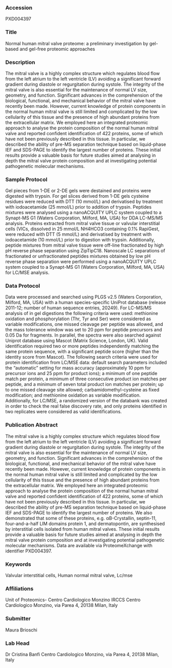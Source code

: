 ### Accession
PXD004397

### Title
Normal human mitral valve proteome: a preliminary investigation by gel-based and gel-free proteomic approaches

### Description
The mitral valve is a highly complex structure which regulates blood flow from the left atrium to the left ventricle (LV) avoiding a significant forward gradient during diastole or regurgitation during systole. The integrity of the mitral valve is also essential for the maintenance of normal LV size, geometry, and function. Significant advances in the comprehension of the biological, functional, and mechanical behavior of the mitral valve have recently been made. However, current knowledge of protein components in the normal human mitral valve is still limited and complicated by the low cellularity of this tissue and the presence of high abundant proteins from the extracellular matrix. We employed here an integrated proteomic approach to analyse the protein composition of the normal human mitral valve and reported confident identification of 422 proteins, some of which have not been previously described in this tissue. In particular, we described the ability of pre-MS separation technique based on liquid-phase IEF and SDS-PAGE to identify the largest number of proteins. These initial results provide a valuable basis for future studies aimed at analysing in depth the mitral valve protein composition and at investigating potential pathogenetic molecular mechanisms.

### Sample Protocol
Gel pieces from 1-DE or 2-DE gels were destained and proteins were digested with trypsin. For gel slices derived from 1-DE gels cysteine residues were reduced with DTT (10 mmol/L) and derivatised by treatment with iodoacetamide (25 mmol/L) prior to addition of trypsin. Peptides mixtures were analysed using a nanoACQUITY UPLC system coupled to a Synapt-MS G1 (Waters Corporation, Milford, MA, USA) for DDA LC-MS/MS analysis. Proteins extracted from mitral valve tissue or valvular interstitial cells (VICs, dissolved in 25 mmol/L NH4HCO3 containing 0.1% RapiGest, were reduced with DTT (5 mmol/L) and derivatised by treatment with iodoacetamide (10 mmol/L) prior to digestion with trypsin. Additionally, peptide mixtures from mitral valve tissue were off-line fractionated by high pH reverse phase separation using ZipTipC18. Nanoscale LC separations of fractionated or unfractionated peptides mixtures obtained by low pH reverse phase separation were performed using a nanoACQUITY UPLC system coupled to a Synapt-MS G1 (Waters Corporation, Milford, MA, USA) for LC/MSE analysis.

### Data Protocol
Data were processed and searched using PLGS v2.5 (Waters Corporation, Milford, MA, USA) with a human species-specific UniProt database (release 2011-12; number of human sequence entries, 20249).  For LC-MS/MS analysis of in gel digestions the following criteria were used: methionine oxidation and phosphorylation (Thr, Tyr and Ser)  were considered as variable modifications, one missed cleavage per peptide was allowed, and the mass tolerance window was set to 20 ppm for peptide precursors and 0.05 Da for fragments. In parallel, the spectra were also searched against Uniprot database using Mascot (Matrix Science, London, UK). Valid identification required two or more peptides independently matching the same protein sequence, with a significant peptide score (higher than the identity score from Mascot). The following search criteria were used for protein identification from LC/MSE data: default search parameters included the “automatic” setting for mass accuracy (approximately 10 ppm for precursor ions and 25 ppm for product ions); a minimum of one peptide match per protein, a minimum of three consecutive product ion matches per peptide, and a minimum of seven total product ion matches per protein; up to one missed cleavage site allowed; carbamidomethyl-cysteine as fixed modification; and methionine oxidation as variable modification. Additionally, for LC/MSE, a randomized version of the databank was created in order to check the real false discovery rate, and only proteins identified in two replicates were considered as valid identifications.

### Publication Abstract
The mitral valve is a highly complex structure which regulates blood flow from the left atrium to the left ventricle (LV) avoiding a significant forward gradient during diastole or regurgitation during systole. The integrity of the mitral valve is also essential for the maintenance of normal LV size, geometry, and function. Significant advances in the comprehension of the biological, functional, and mechanical behavior of the mitral valve have recently been made. However, current knowledge of protein components in the normal human mitral valve is still limited and complicated by the low cellularity of this tissue and the presence of high abundant proteins from the extracellular matrix. We employed here an integrated proteomic approach to analyse the protein composition of the normal human mitral valve and reported confident identification of 422 proteins, some of which have not been previously described in this tissue. In particular, we described the ability of pre-MS separation technique based on liquid-phase IEF and SDS-PAGE to identify the largest number of proteins. We also demonstrated that some of these proteins, e.g. &#x3b1;B-Crystallin, septin-11, four-and-a-half LIM domains protein 1, and dermatopontin, are synthesised by interstitial cells isolated from human mitral valves. These initial results provide a valuable basis for future studies aimed at analysing in depth the mitral valve protein composition and at investigating potential pathogenetic molecular mechanisms. Data are available via ProteomeXchange with identifier PXD004397.

### Keywords
Valvular interstitial cells, Human normal mitral valve, Lc/mse

### Affiliations
Unit of Proteomics- Centro Cardiologico Monzino IRCCS
Centro Cardiologico Monzino, via Parea 4, 20138 Milan, Italy

### Submitter
Maura Brioschi

### Lab Head
Dr Cristina Banfi
Centro Cardiologico Monzino, via Parea 4, 20138 Milan, Italy


